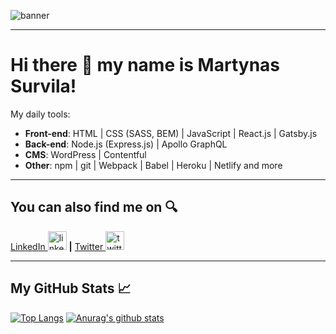 ![banner](https://i.imgur.com/uT3dsmB.png)

---

# Hi there &#128075; my name is Martynas Survila!

My daily tools:
* **Front-end**: HTML | CSS (SASS, BEM) | JavaScript | React.js | Gatsby.js
* **Back-end**: Node.js (Express.js) | Apollo GraphQL
* **CMS**: WordPress | Contentful
* **Other**: npm | git | Webpack | Babel | Heroku | Netlify and more

---

## You can also find me on &#128269;
[LinkedIn <img src="https://img.icons8.com/fluent/48/000000/linkedin.png" alt="linkedin" height="30" />](https://www.linkedin.com/in/martynas-survila/) **|** [Twitter <img src="https://img.icons8.com/color/48/000000/twitter--v1.png" alt="twitter" height="30" />](https://twitter.com/MartSurv)

---

## My GitHub Stats &#128200;

[![Top Langs](https://github-readme-stats.vercel.app/api/top-langs/?username=MartSurv&title_color=2DCBB3&bg_color=020A11&text_color=C7F6F3)](https://github.com/anuraghazra/github-readme-stats)
[![Anurag's github stats](https://github-readme-stats.vercel.app/api?username=MartSurv&title_color=2DCBB3&bg_color=020A11&text_color=C7F6F3)](https://github.com/anuraghazra/github-readme-stats)
